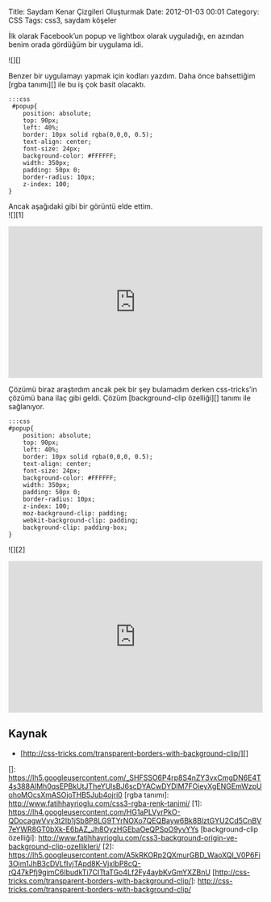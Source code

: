 Title: Saydam Kenar Çizgileri Oluşturmak
Date: 2012-01-03 00:01
Category: CSS
Tags: css3, saydam köşeler

İlk olarak Facebook’un popup ve lightbox olarak uyguladığı, en azından
benim orada gördüğüm bir uygulama idi.

![][]

Benzer bir uygulamayı yapmak için kodları yazdım. Daha önce bahsettiğim
[rgba tanımı][] ile bu iş çok basit olacaktı.

	:::css
	 #popup{
		position: absolute;
		top: 90px;
		left: 40%;
		border: 10px solid rgba(0,0,0, 0.5);
		text-align: center;
		font-size: 24px;
		background-color: #FFFFFF;
		width: 350px;
		padding: 50px 0;
		border-radius: 10px;
		z-index: 100;
	} 

Ancak aşağıdaki gibi bir görüntü elde ettim.  
![][1]

<iframe style="width: 100%; height: 300px" src="http://jsfiddle.net/fatihhayri/UYJWH/1/embedded/result,css,html" allowfullscreen="allowfullscreen" frameborder="0"></iframe>

Çözümü biraz araştırdım ancak pek bir şey bulamadım derken css-tricks’in
çözümü bana ilaç gibi geldi. Çözüm [background-clip özelliği][] tanımı
ile sağlanıyor.

	:::css
	#popup{
		position: absolute;
		top: 90px;
		left: 40%;
		border: 10px solid rgba(0,0,0, 0.5);
		text-align: center;
		font-size: 24px;
		background-color: #FFFFFF;
		width: 350px;
		padding: 50px 0;
		border-radius: 10px;
		z-index: 100;
		moz-background-clip: padding;
		webkit-background-clip: padding;
		background-clip: padding-box;
	} 

![][2]

<iframe style="width: 100%; height: 300px" src="http://jsfiddle.net/fatihhayri/qjmyS/embedded/result,css,html" allowfullscreen="allowfullscreen" frameborder="0"></iframe>

## Kaynak

-   [http://css-tricks.com/transparent-borders-with-background-clip/][]

  []: https://lh5.googleusercontent.com/_SHFSSO6P4rp8S4nZY3vxCmgDN6E4T4s388AlMh0qsEPBkUtJTheYUlsBJ6scDYACwDYDlM7FOieyXgENGEmWzpUohoMOcsXmASOjoTHB5Jub4ojri0
  [rgba tanımı]: http://www.fatihhayrioglu.com/css3-rgba-renk-tanimi/
  [1]: https://lh4.googleusercontent.com/HG1aPLVyrPkO-QDocagwVvy3t2Ib1jSb8P8LG9TYrNOXo7QEQBayw6Bk8BlztGYU2Cd5CnBV7eYWR8GT0bXk-E6bAZ_Jh8OyzHGEbaOeQPSpO9yvYYs
  [background-clip özelliği]: http://www.fatihhayrioglu.com/css3-background-origin-ve-background-clip-ozellikleri/
  [2]: https://lh5.googleusercontent.com/A5kRKORp2QXmurGBD_WaoXQl_V0P6Fi3Ojm1JhB3cDVLfIvjTApd8K-VjxIbP8cQ-rQ47kPfj9gimC6IbudkTi7CITtaTGo4Lf2Fy4aybKvGmYXZBnU
  [http://css-tricks.com/transparent-borders-with-background-clip/]: http://css-tricks.com/transparent-borders-with-background-clip/
